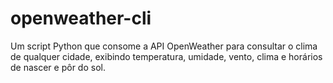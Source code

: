 # openweather-cli
Um script Python que consome a API OpenWeather para consultar o clima de qualquer cidade, exibindo temperatura, umidade, vento, clima e horários de nascer e pôr do sol.
